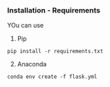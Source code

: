 ### Installation - Requirements 

YOu can use 
1. Pip 

```
pip install -r requirements.txt
```

2. Anaconda  

```
conda env create -f flask.yml
```